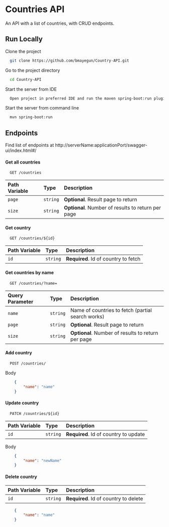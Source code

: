 
# Countries API

An API with a list of countries, with CRUD endpoints.
## Run Locally

Clone the project

```bash
  git clone https://github.com/bmayegun/Country-API.git
```

Go to the project directory

```bash
  cd Country-API
```

Start the server from IDE

```bash
  Open project in preferred IDE and run the maven spring-boot:run plugin
```

Start the server from command line

```bash
  mvn spring-boot:run
```


## Endpoints
Find list of endpoints at http://serverName:applicationPort/swagger-ui/index.html#/
#### Get all countries

```http
  GET /countries
```
| Path Variable | Type     | Description                       |
| :-------- | :------- | :-------------------------------- |
| `page`      | `string` | **Optional**. Result page to return |
| `size`      | `string` | **Optional**. Number of results to return per page |

#### Get country

```http
  GET /countries/${id}
```

| Path Variable | Type     | Description                       |
| :-------- | :------- | :-------------------------------- |
| `id`      | `string` | **Required**. Id of country to fetch |

#### Get countries by name
```http
  GET /countries/?name=
```

| Query Parameter | Type     | Description                       |
| :-------- | :------- | :-------------------------------- |
| `name`      | `string` | Name of countries to fetch (partial search works) |
| `page`      | `string` | **Optional**. Result page to return |
| `size`      | `string` | **Optional**. Number of results to return per page |

#### Add country
```http
  POST /countries/
```
Body
```JSON
    {
        "name": "name"
    }
```

#### Update country
```http
  PATCH /countries/${id}
```

| Path Variable | Type     | Description                       |
| :-------- | :------- | :-------------------------------- |
| `id`      | `string` | **Required**. Id of country to update |

Body
```JSON
    {
        "name": "newName"
    }
```
#### Delete country
| Path Variable | Type     | Description                       |
| :-------- | :------- | :-------------------------------- |
| `id`      | `string` | **Required**. Id of country to delete |

```JSON
    {
        "name": "name"
    }
```
